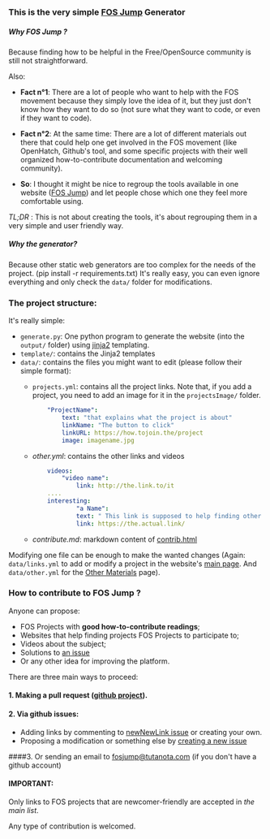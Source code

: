 ### This is the very simple [FOS Jump](https://fosjump.github.io) Generator

##### Why *FOS Jump* ?
Because finding how to be helpful in the Free/OpenSource community is still not straightforward.

Also:

- **Fact n°1**: There are a lot of people who want to help with the FOS movement because they simply love the idea of it, but they just don't know how they want to do so (not sure what they want to code, or even if they want to code). 

- **Fact n°2**: At the same time: There are a lot of different materials out there that could help one get involved in the FOS movement (like OpenHatch, Github's tool, and some specific projects with their well organized how-to-contribute documentation and welcoming community).

- **So**: I thought it might be nice to regroup the tools available in one website ([FOS Jump](https://fosjump.github.io/)) and let people chose which one they feel more comfortable using.

*TL;DR* : This is not about creating the tools, it's about regrouping them in a very simple and user friendly way.


##### Why the generator? 
Because other static web generators are too complex for the needs of the project. (pip install -r requirements.txt)
It's really easy, you can even ignore everything and only check the `data/` folder for modifications. 

### The project structure:

It's really simple:
* `generate.py`: One python program to generate the website (into the `output/` folder) using [jinja2](http://jinja.pocoo.org/) templating. 
* `template/`: contains the Jinja2 templates
* `data/`: contains the files you might want to edit (please follow their simple format):
	* `projects.yml`: contains all the project links. Note that, if you add a project, you need to add an image for it in the `projectsImage/` folder.

		```yaml
			"ProjectName":
			    text: "that explains what the project is about"
			    linkName: "The button to click"
			    linkURL: https://how.tojoin.the/project
			    image: imagename.jpg
		```	

	* *other.yml*: contains the other links and videos

		```yaml
			videos:
				"video name":
					link: http://the.link.to/it
			....
			interesting:
	    			"a Name": 
					text: " This link is supposed to help finding other open source projects to contribute to"
					link: https://the.actual.link/

		```
	* *contribute.md*: markdown content of [contrib.html](https://fosjump.github.io/contrib.html)
		

Modifying one file can be enough to make the wanted changes (Again: `data/links.yml` to add or modify a project in the website's [main page](https://fosjump.github.io/). And `data/other.yml` for the [Other Materials](https://fosjump.github.io/other.html) page).


### How to contribute to **FOS Jump** ?

Anyone can propose:

* FOS Projects with **good how-to-contribute readings**;
* Websites that help finding projects FOS Projects to participate to;
* Videos about the subject;
* Solutions to [an issue](https://github.com/fosjump/fosjump/issues)
* Or any other idea for improving the platform.

There are three main ways to proceed:

#### 1. Making a pull request ([github project]()).

#### 2. Via github issues: 
* Adding links by commenting to [newNewLink issue](https://github.com/fosjump/fosjump/issues/2) or creating your own.
* Proposing a modification or something else by [creating a new issue](https://github.com/fosjump/fosjump/issues)

####3. Or sending an email to fosjump@tutanota.com (if you don't have a github account)


#### **IMPORTANT**: 
Only links to FOS projects that are newcomer-friendly are accepted in *the main list*. 

Any type of contribution is welcomed.

